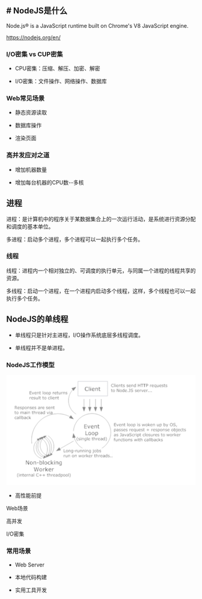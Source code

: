 ## # NodeJS是什么

Node.js® is a JavaScript runtime built on Chrome's V8 JavaScript engine.

https://nodejs.org/en/


### I/O密集 vs CUP密集

* CPU密集：压缩、解压、加密、解密

* I/O密集：文件操作、网络操作、数据库

### Web常见场景

* 静态资源读取

* 数据库操作

* 渲染页面

### 高并发应对之道

* 增加机器数量

* 增加每台机器的CPU数--多核

## 进程

进程：是计算机中的程序关于某数据集合上的一次运行活动，是系统进行资源分配和调度的基本单位。

多进程：启动多个进程，多个进程可以一起执行多个任务。

### 线程

线程：进程内一个相对独立的、可调度的执行单元，与同属一个进程的线程共享的资源。

多线程：启动一个进程，在一个进程内启动多个线程，这样，多个线程也可以一起执行多个任务。

## NodeJS的单线程

* 单线程只是针对主进程，I/O操作系统底层多线程调度。

* 单线程并不是单进程。

### NodeJS工作模型

![NodeJS工作模型](./source/1-work-model.jpg)

* 高性能前提

Web场景

高并发

I/O密集

### 常用场景

* Web Server

* 本地代码构建

* 实用工具开发
